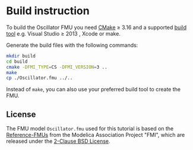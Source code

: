 # Build instruction

To build the Oscillator FMU you need [CMake](https://cmake.org/) &GreaterEqual; 3.16 and a supported [build tool](https://cmake.org/cmake/help/latest/manual/cmake-generators.7.html) e.g. Visual Studio &GreaterEqual; 2013 , Xcode or make.

Generate the build files with the following commands:

```bash
mkdir build
cd build
cmake -DFMI_TYPE=CS -DFMI_VERSION=3 ..
make
cp ./Oscillator.fmu ../..
```

Instead of `make`, you can also use your preferred build tool to create the FMU.

## License

The FMU model `Oscillator.fmu` used for this tutorial is based on the [Reference-FMUs](https://github.com/modelica/Reference-FMUs) from the Modelica Association Project "FMI", which are released under the [2-Clause BSD License](https://github.com/precice/tutorials/blob/master/oscillator/fmi/fmu/thirdparty/LICENSE.txt).

